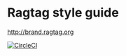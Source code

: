# Ragtag style guide

http://brand.ragtag.org

[![CircleCI](https://circleci.com/gh/Ragtagopen/style-guide.svg?style=svg)](https://circleci.com/gh/Ragtagopen/style-guide)

